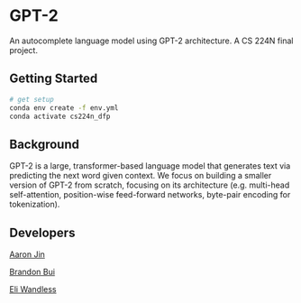 # GPT-2

An autocomplete language model using GPT-2 architecture. A CS 224N final project.

## Getting Started

```bash
# get setup
conda env create -f env.yml
conda activate cs224n_dfp
```

## Background

GPT-2 is a large, transformer-based language model that generates text via predicting the next word given context. We focus on building a smaller version of GPT-2 from scratch, focusing on its architecture (e.g. multi-head self-attention, position-wise feed-forward networks, byte-pair encoding for tokenization).

## Developers

[Aaron Jin](https://github.com/aaronkjin)

[Brandon Bui](https://github.com/brandonbui5)

[Eli Wandless](https://github.com/)
